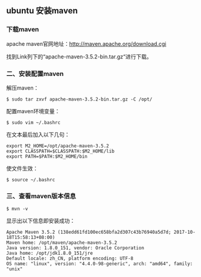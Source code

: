 ## ubuntu 安装maven

### 下载maven

apache maven官网地址：http://maven.apache.org/download.cgi

 找到Link列下的“apache-maven-3.5.2-bin.tar.gz“进行下载。

### 二、安装配置maven

解压maven：

```
$ sudo tar zxvf apache-maven-3.5.2-bin.tar.gz -C /opt/
```

 

配置maven环境变量：

```
$ sudo vim ~/.bashrc
```

在文本最后加入以下几句：

```
export M2_HOME=/opt/apache-maven-3.5.2
export CLASSPATH=$CLASSPATH:$M2_HOME/lib
export PATH=$PATH:$M2_HOME/bin
```

使文件生效：

```
$ source ~/.bashrc
```

### 三、查看maven版本信息

```
$ mvn -v
```

显示出以下信息即安装成功：

```
Apache Maven 3.5.2 (138edd61fd100ec658bfa2d307c43b76940a5d7d; 2017-10-18T15:58:13+08:00)
Maven home: /opt/maven/apache-maven-3.5.2
Java version: 1.8.0_151, vendor: Oracle Corporation
Java home: /opt/jdk1.8.0_151/jre
Default locale: zh_CN, platform encoding: UTF-8
OS name: "linux", version: "4.4.0-98-generic", arch: "amd64", family: "unix"
```
